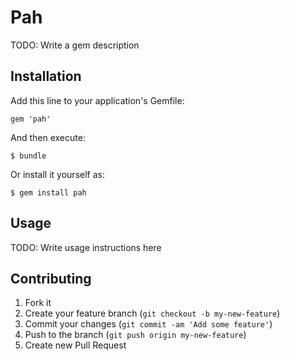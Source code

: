 # Pah

TODO: Write a gem description

## Installation

Add this line to your application's Gemfile:

    gem 'pah'

And then execute:

    $ bundle

Or install it yourself as:

    $ gem install pah

## Usage

TODO: Write usage instructions here

## Contributing

1. Fork it
2. Create your feature branch (`git checkout -b my-new-feature`)
3. Commit your changes (`git commit -am 'Add some feature'`)
4. Push to the branch (`git push origin my-new-feature`)
5. Create new Pull Request
